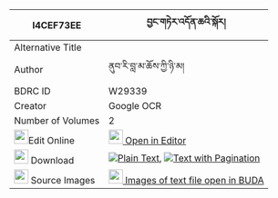 |I4CEF73EE|བྱང་གཏེར་འདོན་ཆའི་སྐོར། 
| --- | --- 
|Alternative Title |
|Author| ནུབ་རི་བླ་མ་ཆོས་ཀྱི་ཉི་མ།
|BDRC ID | W29339
|Creator | Google OCR
|Number of Volumes| 2
|<img width="25" src="https://img.icons8.com/color/25/000000/edit-property.png">Edit Online| [<img width="25" src="https://avatars.githubusercontent.com/u/45091458?s=200&v=4"> Open in Editor](http://editor.openpecha.org/I4CEF73EE)
|<img width="25" src="https://img.icons8.com/fluent/48/000000/download-2.png"/>  Download | [![](https://img.icons8.com/color/20/000000/txt.png)Plain Text](https://github.com/Openpecha/I4CEF73EE/releases/download/v1/jangter_don_cha_i_kor_plain_I4CEF73EE.zip), [![](https://img.icons8.com/color/20/000000/txt.png)Text with Pagination](https://github.com/Openpecha/I4CEF73EE/releases/download/v1/jangter_don_cha_i_kor_pages_I4CEF73EE.zip)
|<img width="25" src="https://img.icons8.com/plasticine/100/000000/pictures-folder.png"/>  Source Images | [<img width="25" src="https://library.bdrc.io/icons/BUDA-small.svg"> Images of text file open in BUDA](https://library.bdrc.io/show/bdr:W29339)